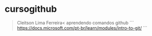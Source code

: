 # cursogithub
>Cleitson Lima Ferreira<
aprendendo comandos github
´´´  https://docs.microsoft.com/pt-br/learn/modules/intro-to-git/ ´´´ 
